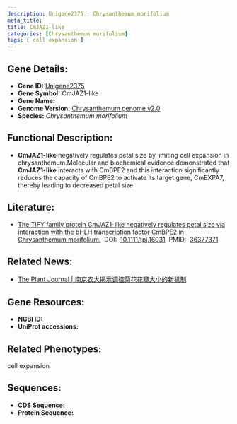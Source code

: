 ```yaml
---
description: Unigene2375 ; Chrysanthemum morifolium
meta_title:
title: CmJAZ1-like
categories: [Chrysanthemum morifolium]
tags: [ cell expansion ]
---
```


## Gene Details:
- **Gene ID:**	[Unigene2375]()
- **Gene Symbol:** CmJAZ1-like
- **Gene Name:** 
- **Genome Version:** [Chrysanthemum genome v2.0]()
- **Species:** *Chrysanthemum morifolium*

## Functional Description:
   - **CmJAZ1-like** negatively regulates petal size by limiting cell expansion in chrysanthemum.Molecular and biochemical evidence demonstrated that **CmJAZ1-like** interacts with CmBPE2 and this interaction significantly reduces the capacity of CmBPE2 to activate its target gene, CmEXPA7, thereby leading to decreased petal size.

## Literature:
   - [The TIFY family protein CmJAZ1-like negatively regulates petal size via interaction with the bHLH transcription factor CmBPE2 in Chrysanthemum morifolium.]( https://onlinelibrary.wiley.com/doi/full/10.1111/tpj.16031)&nbsp;&nbsp;DOI:&nbsp;&nbsp;[10.1111/tpj.16031](https://onlinelibrary.wiley.com/doi/full/10.1111/tpj.16031)&nbsp;&nbsp;PMID:&nbsp;&nbsp;[36377371](https://pubmed.ncbi.nlm.nih.gov/36377371/)

## Related News:
   - [The Plant Journal | 南京农大揭示调控菊花花瓣大小的新机制](https://mp.weixin.qq.com/s?__biz=Mzg3MDEwNDEyMg==&mid=2247542368&idx=5&sn=1c62aeb0b340236863f781566ab3cde2&chksm=ce908b35f9e70223ecb9100061ab37b09173c3ec1650bcdbfc0e1e8194fea2d58a498a25f5dd&scene=27#wechat_redirect)

## Gene Resources:
- **NCBI ID:** [](https://www.ncbi.nlm.nih.gov/gene/?term=)
- **UniProt accessions:** [](https://www.uniprot.org/uniprotkb//entry)

## Related Phenotypes:
cell expansion

## Sequences:
- **CDS Sequence:**
- **Protein Sequence:**
